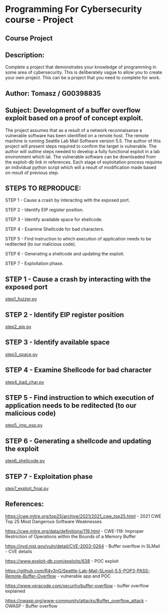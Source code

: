 # Programming For Cybersecurity course - Project

##  Course Project

## Description:
Complete a project that demonstrates your knowledge of programming in some area of cybersecurity. This is deliberately vague to allow you to create your own project. This can be a project that you need to complete for work.

## Author: Tomasz / G00398835

## Subject: Development of a buffer overflow exploit based on a proof of concept exploit.

The project assumes that as a result of a network reconnaisanse a vulnerable software has been identified on a remote host. The remote machine is running Seattle Lab Mail Software version 5.5. The author of this project will present steps required to confirm the target is vulnerable. The author will outline steps needed to develop a fully functional exploit in a lab environment which lat. The vulnerable software can be downloaded from the exploit-db link in references. Each stage of exploitation process requires an individual python script which will a result of modification made based on result of previous step.

## STEPS TO REPRODUCE:
STEP 1 - Cause a crash by interacting with the exposed port.

STEP 2 - Identify EIP register position.

STEP 3 - Identify available space for shellcode.

STEP 4 - Examine Shellcode for bad characters.

STEP 5 - Find instruction to which execution of application needs to be reditected (to our malicious code).

STEP 6 - Generating a shellcode and updating the exploit.

STEP 7 - Exploitation phase.


## STEP 1 - Cause a crash by interacting with the exposed port

[step1_fuzzer.py](https://github.com/kodkoder/p4cs2021/blob/main/Course_Project/step1_fuzzer.py)

## STEP 2 - Identify EIP register position

[step2_eip.py](https://github.com/kodkoder/p4cs2021/blob/main/Course_Project/step2_eip.py)

## STEP 3 - Identify available space

[step3_space.py](https://github.com/kodkoder/p4cs2021/blob/main/Course_Project/step3_space.py)

## STEP 4 - Examine Shellcode for bad character

[step4_bad_char.py](https://github.com/kodkoder/p4cs2021/blob/main/Course_Project/step4_bad_char.py)

## STEP 5 - Find instruction to which execution of application needs to be reditected (to our malicious code)

[step5_jmp_esp.py](https://github.com/kodkoder/p4cs2021/blob/main/Course_Project/step5_jmp_esp.py)

## STEP 6 - Generating a shellcode and updating the exploit

[step6_shellcode.py](https://github.com/kodkoder/p4cs2021/blob/main/Course_Project/step6_shellcode.py)

## STEP 7 - Exploitation phase

[step7_exploit_final.py](https://github.com/kodkoder/p4cs2021/blob/main/Course_Project/step7_exploit_final.py)


## References:

https://cwe.mitre.org/top25/archive/2021/2021_cwe_top25.html - 2021 CWE Top 25 Most Dangerous Software Weaknesses

https://cwe.mitre.org/data/definitions/119.html  - CWE-119: Improper Restriction of Operations within the Bounds of a Memory Buffer

https://nvd.nist.gov/vuln/detail/CVE-2003-0264 - Buffer overflow in SLMail - CVE details

https://www.exploit-db.com/exploits/638 - POC exploit

https://github.com/R4v3nG/Seattle-Lab-Mail-SLmail-5.5-POP3-PASS-Remote-Buffer-Overflow  - vulnerable app and POC

https://www.veracode.com/security/buffer-overflow  - buffer overflow explained

https://owasp.org/www-community/attacks/Buffer_overflow_attack - OWASP - Buffer overflow
